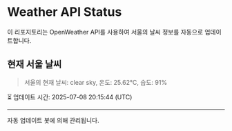 
# Weather API Status

이 리포지토리는 OpenWeather API를 사용하여 서울의 날씨 정보를 자동으로 업데이트합니다.

## 현재 서울 날씨
> 서울의 현재 날씨: clear sky, 온도: 25.62°C, 습도: 91%

⏳ 업데이트 시간: 2025-07-08 20:15:44 (UTC)

---
자동 업데이트 봇에 의해 관리됩니다.
